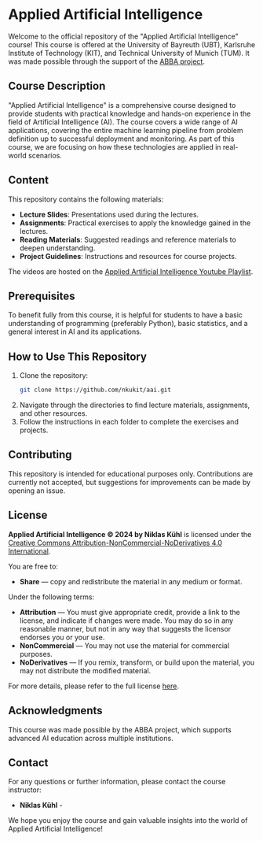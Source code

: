 # Applied Artificial Intelligence

Welcome to the official repository of the "Applied Artificial Intelligence" course! This course is offered at the University of Bayreuth (UBT), Karlsruhe Institute of Technology (KIT), and Technical University of Munich (TUM). It was made possible through the support of the [ABBA project](https://abba-project.de/).

## Course Description

"Applied Artificial Intelligence" is a comprehensive course designed to provide students with practical knowledge and hands-on experience in the field of Artificial Intelligence (AI). The course covers a wide range of AI applications, covering the entire machine learning pipeline from problem definition up to successful deployment and monitoring. As part of this course, we are focusing on how these technologies are applied in real-world scenarios.

## Content

This repository contains the following materials:

- **Lecture Slides**: Presentations used during the lectures.
- **Assignments**: Practical exercises to apply the knowledge gained in the lectures.
- **Reading Materials**: Suggested readings and reference materials to deepen understanding.
- **Project Guidelines**: Instructions and resources for course projects.

The videos are hosted on the [Applied Artificial Intelligence Youtube Playlist](https://bit.ly/aaiyoutube).

## Prerequisites

To benefit fully from this course, it is helpful for students to have a basic understanding of programming (preferably Python), basic statistics, and a general interest in AI and its applications.

## How to Use This Repository

1. Clone the repository:
    ```bash
    git clone https://github.com/nkukit/aai.git
    ```
2. Navigate through the directories to find lecture materials, assignments, and other resources.
3. Follow the instructions in each folder to complete the exercises and projects.

## Contributing

This repository is intended for educational purposes only. Contributions are currently not accepted, but suggestions for improvements can be made by opening an issue.

## License

**Applied Artificial Intelligence © 2024 by Niklas Kühl** is licensed under the [Creative Commons Attribution-NonCommercial-NoDerivatives 4.0 International](https://creativecommons.org/licenses/by-nc-nd/4.0/).

You are free to:

- **Share** — copy and redistribute the material in any medium or format.

Under the following terms:

- **Attribution** — You must give appropriate credit, provide a link to the license, and indicate if changes were made. You may do so in any reasonable manner, but not in any way that suggests the licensor endorses you or your use.
- **NonCommercial** — You may not use the material for commercial purposes.
- **NoDerivatives** — If you remix, transform, or build upon the material, you may not distribute the modified material.

For more details, please refer to the full license [here](https://creativecommons.org/licenses/by-nc-nd/4.0/).

## Acknowledgments

This course was made possible by the ABBA project, which supports advanced AI education across multiple institutions.

## Contact

For any questions or further information, please contact the course instructor:

- **Niklas Kühl** - 

We hope you enjoy the course and gain valuable insights into the world of Applied Artificial Intelligence!
